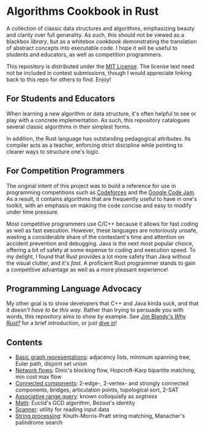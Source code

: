 # Algorithms Cookbook in Rust

A collection of classic data structures and algorithms, emphasizing beauty and clarity over full generality. As such, this should not be viewed as a blackbox *library*, but as a whitebox *cookbook* demonstrating the translation of abstract concepts into executable code. I hope it will be useful to students and educators, as well as competition programmers.

This repository is distributed under the [MIT License](LICENSE). The license text need not be included in contest submissions, though I would appreciate linking back to this repo for others to find. Enjoy!

## For Students and Educators

When learning a new algorithm or data structure, it's often helpful to see or play with a concrete implementation. As such, this repository catalogues several classic algorithms in their simplest forms.

In addition, the Rust language has outstanding pedagogical attributes. Its compiler acts as a teacher, enforcing strict discipline while pointing to clearer ways to structure one's logic.

## For Competition Programmers

The original intent of this project was to build a reference for use in programming competitions such as [Codeforces](http://codeforces.com) and the [Google Code Jam](https://code.google.com/codejam). As a result, it contains algorithms that are frequently useful to have in one's toolkit, with an emphasis on making the code concise and easy to modify under time pressure.

Most competitive programmers use C/C++ because it allows for fast coding as well as fast execution. However, these languages are notoriously unsafe, wasting a considerable share of the contestant's time and attention on accident prevention and debugging. Java is the next most popular choice, offering a bit of safety at some expense to coding and execution speed. To my delight, I found that Rust provides a lot more safety than Java without the visual clutter, and it's *fast*. A proficient Rust programmer stands to gain a competitive advantage as well as a more pleasant experience!

## Programming Language Advocacy

My other goal is to show developers that C++ and Java kinda suck, and that *it doesn't have to be this way*. Rather than trying to persuade you with words, this repository aims to show by example. See [Jim Blandy's *Why Rust?*](http://www.oreilly.com/programming/free/files/why-rust.pdf) for a brief introduction, or just [dive in](https://www.rust-lang.org)!

## Contents

- [Basic graph representations](src/graph/mod.rs): adjacency lists, minimum spanning tree, Euler path, disjoint set union 
- [Network flows](src/graph/flow.rs): Dinic's blocking flow, Hopcroft-Karp bipartite matching, min cost max flow
- [Connected components](src/graph/connectivity.rs): 2-edge-, 2-vertex- and strongly connected components, bridges, articulation points, topological sort, 2-SAT
- [Associative range query](src/arq_tree.rs): known colloquially as *segtrees*
- [Math](src/math.rs): Euclid's GCD algorithm, Bezout's identity
- [Scanner](src/scanner.rs): utility for reading input data
- [String processing](src/string_proc.rs): Knuth-Morris-Pratt string matching, Manacher's palindrome search
